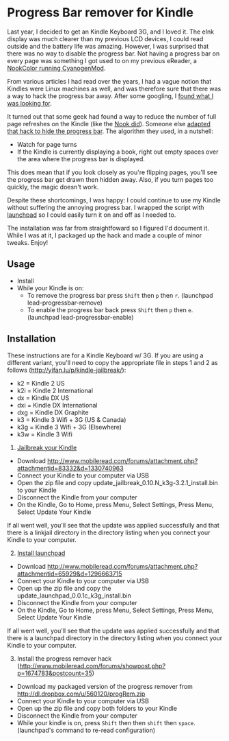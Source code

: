 # Progress Bar remover for Kindle

Last year, I decided to get an Kindle Keyboard 3G, and I loved it.  The eInk display was much clearer than my previous LCD devices, I could read outside and the battery life was amazing.  However, I was surprised that there was no way to disable the progress bar.  Not having a progress bar on every page was something I got used to on my previous eReader, a [NookColor running CyanogenMod](http://forum.xda-developers.com/showpost.php?p=11452450&postcount=19).

From various articles I had read over the years, I had a vague notion that Kindles were Linux machines as well, and was therefore sure that there was a way to hack the progress bar away.  After some googling, I [found what I was looking for](http://www.mobileread.com/forums/showthread.php?t=142848).

It turned out that some geek had found a way to reduce the number of full page refreshes on the Kindle (like the [Nook did](http://techcrunch.com/2010/10/18/nook-gets-faster-page-turning-sync-across-devices-with-1-5-firmware-update-next-month/)).  Someone else [adapted that hack to hide the progress bar](http://www.mobileread.com/forums/showpost.php?p=1674783&postcount=35).  The algorithm they used, in a nutshell:
* Watch for page turns
* If the Kindle is currently displaying a book, right out empty spaces over the area where the progress bar is displayed.

This does mean that if you look closely as you're flipping pages, you'll see the progress bar get drawn then hidden away.  Also, if you turn pages too quickly, the magic doesn't work.  

Despite these shortcomings, I was happy: I could continue to use my Kindle without suffering the annoying progress bar.  I wrapped the script with [launchpad](http://www.mobileread.com/forums/showthread.php?t=97636) so I could easily turn it on and off as I needed to.

The installation was far from straightfoward so I figured I'd document it.  While I was at it, I packaged up the hack and made a couple of minor tweaks.  Enjoy!

## Usage

* Install
* While your Kindle is on:
  * To remove the progress bar press `Shift` then `p` then `r`. (launchpad lead-progressbar-remove)
  * To enable the progress bar back press `Shift` then `p` then `e`. (launchpad lead-progressbar-enable)

## Installation

These instructions are for a Kindle Keyboard w/ 3G.  If you are using a different variant, you'll need to copy the appropriate file in steps 1 and 2 as follows (http://yifan.lu/p/kindle-jailbreak/):
* k2 = Kindle 2 US
* k2i = Kindle 2 International
* dx = Kindle DX US
* dxi = Kindle DX International
* dxg = Kindle DX Graphite
* k3 = Kindle 3 Wifi + 3G (US & Canada)
* k3g = Kindle 3 Wifi + 3G (Elsewhere)
* k3w = Kindle 3 Wifi

1. [Jailbreak your Kindle](http://www.mobileread.com/forums/showthread.php?t=88004)
  * Download http://www.mobileread.com/forums/attachment.php?attachmentid=83332&d=1330740963
  * Connect your Kindle to your computer via USB
  * Open the zip file and copy update_jailbreak_0.10.N_k3g-3.2.1_install.bin to your Kindle
  * Disconnect the Kindle from your computer
  * On the Kindle, Go to Home, press Menu, Select Settings, Press Menu, Select Update Your Kindle
  
  If all went well, you'll see that the update was applied successfully and that there is a linkjail directory in the directory listing when you connect your Kindle to your computer.

2. [Install launchpad](http://www.mobileread.com/forums/showthread.php?t=97636)
  * Download http://www.mobileread.com/forums/attachment.php?attachmentid=65929&d=1296663715
  * Connect your Kindle to your computer via USB
  * Open up the zip file and copy the update_launchpad_0.0.1c_k3g_install.bin
  * Disconnect the Kindle from your computer
  * On the Kindle, Go to Home, press Menu, Select Settings, Press Menu, Select Update Your Kindle
  
  If all went well, you'll see that the update was applied successfully and that there is a launchpad directory in the directory listing  when you connect your Kindle to your computer.

3. Install the progress remover hack (http://www.mobileread.com/forums/showpost.php?p=1674783&postcount=35)
  * Download my packaged version of the progress remover from http://dl.dropbox.com/u/560120/progRem.zip
  * Connect your Kindle to your computer via USB
  * Open up the zip file and copy both folders to your Kindle
  * Disconnect the Kindle from your computer
  * While your kindle is on, press `Shift` then then `shift` then `space`. (launchpad's command to re-read configuration)
